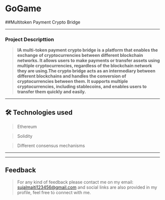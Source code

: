 # GoGame


##Multitoken Payment Crypto Bridge

---

### Project Descripttion

> **IA multi-token payment crypto bridge is a platform that enables the exchange of cryptocurrencies between different blockchain networks. It allows users to make payments or transfer assets using multiple cryptocurrencies, regardless of the blockchain network they are using.The crypto bridge acts as an intermediary between different blockchains and handles the conversion of cryptocurrencies between them. It supports multiple cryptocurrencies, including stablecoins, and enables users to transfer them quickly and easily.**

---

## 🛠 Technologies used

> Ethereum

> Solidity

> Different consensus mechanisms 

---



---



## Feedback

> For any kind of feedback please contact me on my email: sujalmaiti123456@gmail.com and social links are also provided in my profile, feel free to connect with me.



